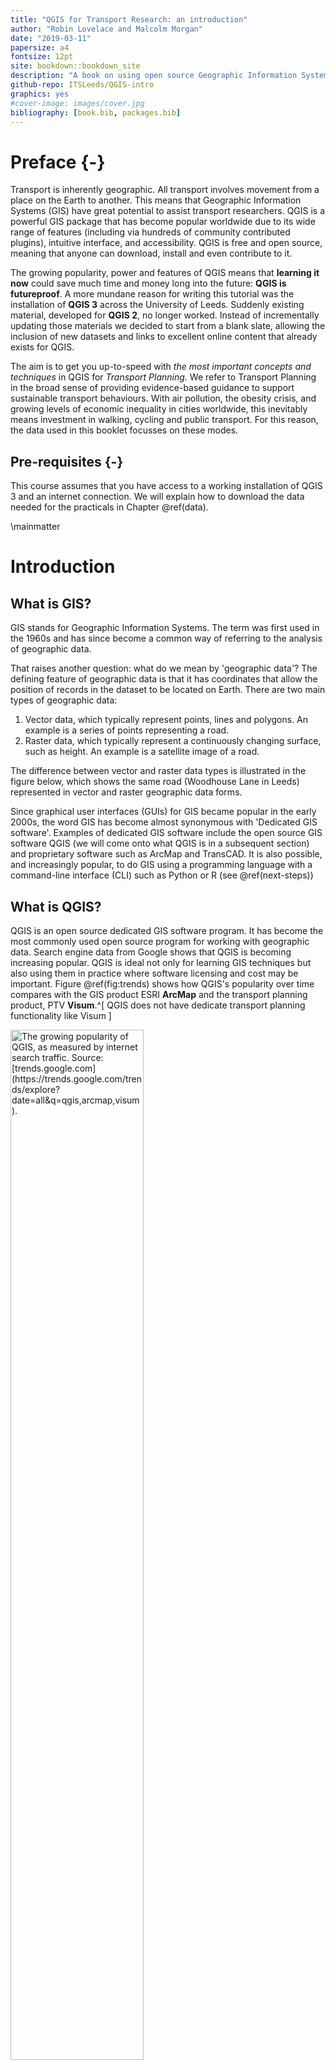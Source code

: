 ```yaml
--- 
title: "QGIS for Transport Research: an introduction"
author: "Robin Lovelace and Malcolm Morgan"
date: "2019-03-11"
papersize: a4
fontsize: 12pt
site: bookdown::bookdown_site
description: "A book on using open source Geographic Information System for transport planning."
github-repo: ITSLeeds/QGIS-intro
graphics: yes
#cover-image: images/cover.jpg
bibliography: [book.bib, packages.bib]
---
```


<!-- For CRC Press format: -->
<!-- documentclass: krantz -->
<!-- biblio-style: apalike -->
<!-- link-citations: yes -->
<!-- colorlinks: yes -->
<!-- lot: yes -->
<!-- lof: yes -->
<!-- fontsize: 13pt -->



# Preface {-}

Transport is inherently geographic. All transport involves movement from a place on the Earth to another. This means that Geographic Information Systems (GIS) have great potential to assist transport researchers. QGIS is a powerful GIS package that has become popular worldwide due to its wide range of features (including via hundreds of community contributed plugins), intuitive interface, and accessibility. QGIS is free and open source, meaning that anyone can download, install and even contribute to it. 

The growing popularity, power and features of QGIS means that **learning it now** could save much time and money long into the future: **QGIS is futureproof**.
A more mundane reason for writing this tutorial was the installation of **QGIS 3** across the University of Leeds.
Suddenly existing material, developed for **QGIS 2**, no longer worked.
Instead of incrementally updating those materials we decided to start from a blank slate, allowing the inclusion of new datasets and links to excellent online content that already exists for QGIS.

The aim is to get you up-to-speed with *the most important concepts and techniques* in QGIS for *Transport Planning*.
We refer to Transport Planning in the broad sense of providing evidence-based guidance to support sustainable transport behaviours.
With air pollution, the obesity crisis, and growing levels of economic inequality in cities worldwide, this inevitably means investment in walking, cycling and public transport.
For this reason, the data used in this booklet focusses on these modes. 



## Pre-requisites {-}

This course assumes that you have access to a working installation of QGIS 3 and an internet connection.
We will explain how to download the data needed for the practicals in Chapter \@ref(data).

<!-- ## Structure of the book {-} -->

<!-- Chapters \@ref(introduction) introduces GIS and the program QGIS... -->

<!-- ## Software information and conventions {-} -->

<!-- I used the **knitr**\index{knitr} package [@xie2015] and the **bookdown**\index{bookdown} package [@R-bookdown] to compile my book. My R session information is shown below: -->

<!-- ```{r} -->
<!-- xfun::session_info() -->
<!-- ``` -->

<!-- Package names are in bold text (e.g., **rmarkdown**), and inline code and filenames are formatted in a typewriter font (e.g., `knitr::knit('foo.Rmd')`). Function names are followed by parentheses (e.g., `bookdown::render_book()`). -->

<!-- ## Acknowledgments {-} -->

<!-- A lot of people helped me when I was writing the book. -->

<!-- ```{block2, type='flushright', html.tag='p'} -->
<!-- Frida Gomam   -->
<!-- on the Mars -->
<!-- ``` -->


<!--chapter:end:index.Rmd-->

\mainmatter




# Introduction

## What is GIS?

GIS stands for Geographic Information Systems.
The term was first used in the 1960s and has since become a common way of referring to the analysis of geographic data.

That raises another question: what do we mean by 'geographic data'?
The defining feature of geographic data is that it has coordinates that allow the position of records in the dataset to be located on Earth.
There are two main types of geographic data:

1. Vector data, which typically represent points, lines and polygons. An example is a series of points representing a road.
2. Raster data, which typically represent a continuously changing surface, such as height.
An example is a satellite image of a road.

The difference between vector and raster data types is illustrated in the figure below, which shows the same road (Woodhouse Lane in Leeds) represented in vector and raster geographic data forms.



Since graphical user interfaces (GUIs) for GIS became popular in the early 2000s, the word GIS has become almost synonymous with 'Dedicated GIS software'.
Examples of dedicated GIS software include the open source GIS software QGIS (we will come onto what QGIS is in a subsequent section) and proprietary software such as ArcMap and TransCAD.
It is also possible, and increasingly popular, to do GIS using a programming language with a command-line interface (CLI) such as Python or R (see \@ref(next-steps))

<!-- ## Why use GIS for transport research? -->

## What is QGIS?

QGIS is an open source dedicated GIS software program.
It has become the most commonly used open source program for working with geographic data.
Search engine data from Google shows that QGIS is becoming increasing popular.
QGIS is ideal not only for learning GIS techniques but also using them in practice where software licensing and cost may be important. 
Figure \@ref(fig:trends) shows how QGIS's popularity over time compares with the GIS product ESRI **ArcMap** and the transport planning product, PTV **Visum**.^[
QGIS does not have dedicate transport planning functionality like Visum
]

<div class="figure">
<img src="figures/GoogleTrends2019.png" alt="The growing popularity of QGIS, as measured by internet search traffic. Source: [trends.google.com](https://trends.google.com/trends/explore?date=all&amp;q=qgis,arcmap,visum)." width="65%" />
<p class="caption">(\#fig:trends)The growing popularity of QGIS, as measured by internet search traffic. Source: [trends.google.com](https://trends.google.com/trends/explore?date=all&q=qgis,arcmap,visum).</p>
</div>

<!-- ## Alternatives to QGIS -->

<!--chapter:end:01-introduction.Rmd-->

# Working with QGIS



Before importing data (covered in Chapter \@ref(data)) it is worth getting to know QGIS, in terms of its main components, how to get help, and how it helps you organise your work into projects.
This chapter describes some of QGIS's key elements and 

## Opening QGIS

Probably the quickest way to open QGIS on your computer press 'Windows button' on your keyboard and type 'qgis' (see Figure \@ref(fig:qgis-start)).

<!-- \begin{wrapfigure}{R}   -->
<!--  \begin{center} -->

<div class="figure">
<img src="figures/qgis-start.jpg" alt="Starting QGIS" width="50%" />
<p class="caption">(\#fig:qgis-start)Starting QGIS</p>
</div>

<!-- \end{center} -->
<!-- \end{wrapfigure} -->

Select 'QGIS Desktop' from the list.
If you have multiple versions, choose the latest version.
You should see a new window appear that contains the main features of the QGIS program (see Figure \@ref(fig:qgis-window)).

## Key QGIS components

These include the following main components, numbered from 1:5 in the figure and the bullet points below (source: the [QGIS Manual](https://docs.qgis.org/2.18/en/docs/user_manual/)):

1. Menu Bar: like most GUI-based programs you can control key aspects of QGIS and execute key commands, like saving your project and loading new datasets, by clicking Project or Layer.  Note: shortcuts to access these menus from the keyboard are `Alt+J` and `Alt+L`, respectively.
1. Toolbars: these are small icons located towards the top and left-hand side of Figure \@ref(fig:qgis-window). In addition to options available from the Menu Bar, these icons provide tools for interacting with the map such as Pan (the hand symbol) and Zoom (the + and - signs).
1. Panels: Panels are interactive elements that show information on particular aspects of the project. A view of files in the Browser Panel and the Layers Panel are shown in Figure \@ref(fig:qgis-window). 
1. Map View: this is where the geographic data is displayed in an interactive map for interactive visualisation.
1. Status Bar: this small but important element at the bottom of QGIS shows details about the current status of the Map View, such as the Coordinate Reference System (CRS), in this case, EPSG:3857 and scale.

<div class="figure">
<img src="figures/main_ui.jpg" alt="QGIS main user interface features" width="100%" />
<p class="caption">(\#fig:qgis-window)QGIS main user interface features</p>
</div>

## Plugins

An important aspect of open source software is the wider community, which often supports a diverse range of extensions which add features to the original program.
QGIS is no exception: it has a thriving community of programmers who, together, have created dozens of 'plugins', which enhance QGIS's capabilities in countless ways.
At the time of writing, there are 200+ plugins available for QGIS 3, and this number is continuously rising.

To install a plugin, click on Plugins in the Menu Bar (or press `Alt+P`).
You should see the following options.
Select the second option (Manage and Install Plugins, see Figure \@ref(fig:plugins) (left)).
You should see a new window, like the one displayed in Figure \@ref(fig:plugins) (right).


<div class="figure">
<img src="figures/plugins-menu.png" alt="Plugins menu (left) and the resulting window (right)." width="50%" /><img src="figures/plugins-window.png" alt="Plugins menu (left) and the resulting window (right)." width="50%" />
<p class="caption">(\#fig:plugins)Plugins menu (left) and the resulting window (right).</p>
</div>

To install a plugin, click on the 'Install plugin' button in the bottom right corner of Figure \@ref(fig:plugins) (right).
Use the search bar to explore for plugins. What happens if you search for 'trans', for example (short for transport)?

**Exercise: install the QuickMapServices plugin and use it to put a basemap showing Leeds in the Map View.**
Hint: after you have installed the plugin navigate to the Web menu (or press `Alt+W`).
After completing the exercise your QGIS session should look something like that displayed in Figure \@ref(fig:webmap).

## Loading basemaps

You can add a basemap by clicking on the 'XYZ Tiles' option in the Browser Panel. Options should include Google and OpenStreetMap.
Clicking on one of these will add a new layer, which can be seen in the Layers menu.

Another way to add basemaps, with a wide range of default options, is via a plugin. 
We learned how to install plugins in the previous section so this alternative way is best learned as an exercise (see exercises section at the end of this chapter, and Figure \@ref(fig:webmap)).


<div class="figure">
<img src="figures/webmap.png" alt="QGIS with a basemap from QuickMapServices" width="100%" />
<p class="caption">(\#fig:webmap)QGIS with a basemap from QuickMapServices</p>
</div>

## Panning and Zooming

You can naviagate around the map using the mouse or the buttons in the toolbar.

<div class="figure">
<img src="figures/navigation.jpg" alt="Navigation buttons: Pan Map, Pan to Selection, Zoom In, Zoom Out, Zoom to Native Resolution, Zoom Full, Zoom to Selection" width="100%" />
<p class="caption">(\#fig:navigation)Navigation buttons: Pan Map, Pan to Selection, Zoom In, Zoom Out, Zoom to Native Resolution, Zoom Full, Zoom to Selection</p>
</div>


## Projects and Files

QGIS allows you to open multiple files at once and overlay them as layers on the same map.
You can also customise the visualisation of the layers.
To allow you to save your work it is recommended to save your work in project file, that should exist in a folder for your project.
For dissertation project, for example, you could create a project called 'dissertation' inside the folder containing the dissertation. 
The project file would be called 'dissertation.qgz'.

Projects don't contain any data themselves but do contain information such as the current map view, links to data, and instructions on how data should be presented. Projects are an easy way to keep your work organised and allows you to stop and come back to work at a later date.

You can create, load, save and 'save as' projects using the buttons shown in Figure \@ref(fig:projectbuttons) or using the options in the Project menu.


<div class="figure">
<img src="figures/project_buttons.JPG" alt="New Project, Open Project, Save Project, Save Project As buttons" width="50%" />
<p class="caption">(\#fig:projectbuttons)New Project, Open Project, Save Project, Save Project As buttons</p>
</div>

Note that because the Project does not contain any data itself you cannot simply move a project file from one computer to another. It would be necessary to move both the project and any associated files. You may also need to redirect the project to the new file locations on the new computer.

## Projections and Coordinate Reference Systems

<div class="figure" style="text-align: right">
<img src="figures/map_projections_mini.png" alt="Map Projections. For more projections, see the source at [XKCD](https://xkcd.com/977/) or [Wikipedia](https://en.wikipedia.org/wiki/Map_projection)." width="50%" />
<p class="caption">(\#fig:projections)Map Projections. For more projections, see the source at [XKCD](https://xkcd.com/977/) or [Wikipedia](https://en.wikipedia.org/wiki/Map_projection).</p>
</div>

When plotting a map you need X and Y coordinates to specify where objects should appear. While this is simple on a flat surface spatial data must fit onto the curved surface of the earth. You may know that it is impossible to unwrap a sphere into a single flat surface without distorting (stretching, twisting, cutting) the surface in some way. The process of making a flat map from a curved Earth is known as projection, and there are many valid ways to project a map.

Cartographers can argue intensely about their preferred projections as this famous XKCD comic alludes to. Coordinate Reference Systems (CRS) refer to different ways of defining the X and Y coordinates used in different projections. Largely they fall into two categories:

* Geographical Coordinate Systems: use latitude and longitude to represent any place on the Earth

* Projected Coordinate Systems: use distances from an origin point to represent a small part of the Earth, e.g. a country. The advantage of a projects CRS is that it is easier to calculate properties such as distance and area as coordinates are in metres.

You can find a catalogue of different CRSs at http://spatialreference.org/

CRSs are often referred to by the EPSG number. The European Petroleum Survey Group publish a database of different coordinate systems. Two useful projections to commit to memory are:

* 4326 - the World Geodetic System 1984 which is a widely used  geographical coordinate system, used in GPS datasets and the .geojson file format, for example.
* 27700 - the British National Grid

## Summary 

This section introduced QGIS and its main components.
Before moving on to the next section, in which we will import data into QGIS, ensure that you have:

1. Opened QGIS and created and name a project, saving it in an appropriate place on your computer.
1. Installed and tested the QuickMapServices plugin, and identified basemaps that are appropriate for use in transport planning

**Bonus exercise:** Find three plugins that may be useful in transport planning.
Which has the best rating?

<!-- Networks -->
<!-- Online Routing Mapper -->
<!-- Area Along Network -->
<!-- ORS Tools -->
<!-- GPS Tools -->

<!--chapter:end:02-working-with-QGIS.Rmd-->

# Downloading and loading data {#data}

A vital skill for doing using GIS skills to solve real-world problems is finding, downloading and importing data.

Often, the first stage in the data downloading/loading process is to find the data online. 
In this case, we will access data from the following site, which contains data we prepared earlier for the course: [github.com/ITSLeeds/QGIS-into/releases](https://github.com/ITSLeeds/QGIS-intro/releases/tag/0.01).



Download and unzip the data.zip file. This file contains the data that you will use for the rest of the tutorial.

Before opening data files, you should first have created a QGIS project, covered in the previous chapter.


## Importing spatial data

To load a spatial data file, click on the Data Source Manager button in the top left corner of QGIS (see Figure \@ref(fig:data-source-manager)).

<div class="figure">
<img src="figures/open-data-source-manager.jpg" alt="The Data Source Manager icon" width="10%" />
<p class="caption">(\#fig:data-source-manager)The Data Source Manager icon</p>
</div>

We will use the leeds_lsoa.shp example file to plot the boundaries of the Lower Layer Super Output Areas in Leeds.

Open the Data Source Manager and select “Vector” then specify the “File Name” and location, or use the … to navigate to the file.

Click “Add” then “Close”. Note the data manager does not close automatically after adding a file to your project, this is to allow you to add multiple files at once.

<div class="figure">
<img src="figures/import_shp.jpg" alt="The Data Source Manager - Vector" width="100%" />
<p class="caption">(\#fig:data-source-manager-shp)The Data Source Manager - Vector</p>
</div>

The result should look something like the map displayed in Figure \@ref(fig:imported).

<div class="figure">
<img src="figures/imported.png" alt="The map after the file 'leeds_lsoa.shp' has been imported." width="100%" />
<p class="caption">(\#fig:imported)The map after the file 'leeds_lsoa.shp' has been imported.</p>
</div>



## Importing a CSV or text file

### CSV with spatial data

Sometimes you have data that contains spatial information but is not in a spatial data format.  A common example is to have a CSV file with latitude and longitude columns. CSV is a common format for storing data and can be opened by lots of different software, including Microsoft Excel. 
We will use the stats19.csv example file to plot the location of vehicles collisions in Leeds.

Open the Data Source Manager and select “Delimited Text” then specify the “File Name” and location, or use the … to navigate to the file.
Under the “Geometry definition” select “Point coordinates” and set the “X field” to “longitude” and the “Y field” to “latitude”.  Set the “Geometry CRS” to “EPSG: 4326 – WGS 84”.

Click “Add” then “Close”.

<div class="figure">
<img src="figures/import_csv.jpg" alt="The Data Source Manager - Delimited Text" width="100%" />
<p class="caption">(\#fig:data-source-manager-csv)The Data Source Manager - Delimited Text</p>
</div>

After importing the 'stats19' data, using menus shown in Figure \@ref(fig:data-source-manager-csv), you should see points on the map, representing where crashes in Leeds took place in 2017.
If you do not see dots on the map, re-read this section.
If you do, congratuations!

### CSV without spatial data

QGIS will also allow you to import non-spatial data.
Import the population.csv example file for later use using the same process as above, but selecting “No geometry (attribute only table)”.
When you have added this layer, and the others, the items in the Layer panel in the left of QGIS should look like this:

<div class="figure">
<img src="https://raw.githubusercontent.com/ITSLeeds/QGIS-intro/master/figures/layers.png" alt="The imported data layers shown in the Layer window." width="50%" />
<p class="caption">(\#fig:layers)The imported data layers shown in the Layer window.</p>
</div>


## Summary

Before moving on to the next chapter make sure you have.

1. Downloaded the example data
1. Imported the three files to QGIS

Bonus Exercises

1. Read about the disadvantages of shapefile and some of the alteratives http://switchfromshapefile.org/ 


<!--chapter:end:03-data.Rmd-->

# Style and select features

## Identify Features

The 'Identify features button' allows you to interrogate features on the map by clicking on them (see Figure \@ref(fig:identify)).

<div class="figure">
<img src="figures/identify.jpg" alt="Identify Features Button" width="10%" />
<p class="caption">(\#fig:identify)Identify Features Button</p>
</div>

Clicking on a map feature brings up a panel with more information about that feature.
You can use the mode menu at the bottom of the panel to select which layers will be included (see Figure \@ref(fig:identify-panel)).

<div class="figure">
<img src="figures/inspect_pannel.png" alt="Identify Features Pannel" width="100%" />
<p class="caption">(\#fig:identify-panel)Identify Features Pannel</p>
</div>

## Symbology

In QGIS you can change the appearance of layers to communicate additional information. This is called symbology.

In the layers panel right click on "stats19" and select "properties", in the menu on the left select "Symbology"

<div class="figure">
<img src="figures/symbology.png" alt="Symbology Menu" width="100%" />
<p class="caption">(\#fig:symbology-menu)Symbology Menu</p>
</div>

For the type of Symbology select "Categorised", the column "accident_severity", then chose a colour ramp from the drop-down menu. Then click "Classify". This will add all the different possible values from the data and assign each a unique colour. Click OK to return to the map.

<div class="figure">
<img src="figures/symbology_results.png" alt="Road collisons categoried by severity" width="100%" />
<p class="caption">(\#fig:symbology-results)Road collisons categoried by severity</p>
</div>


## Summary

Before moving onto the next chapter make sure you have.

1. Styled the stats19 points data

**Bonus Exercises**

1. Experiment using different columns and types of symbology

Hint: Think about how different types of symbology are appropriate to different types of data (categorical, discreet, continuous). Can you discover any interesting patterns in the data? How does your choice of breakpoints affect the presentation of the data?

2. Can you work out how to use transparency to overlay mulitple layers clearly?



<!--chapter:end:04-style-select.Rmd-->

# Processing data

We saw in Chapter ... how to style and select features of interest from layers loaded into QGIS.
In this section, we will learn how to process data.
That means creating new data from existing data.

## Reprojecting Data

Our two spatial datasets have different coordinate systems. This can make it difficult to make connections between the datasets. So we will reproject the stats19 data to the British National Grid.

In the vector, menu select Data management Tools, Reproject Layer

<div class="figure">
<img src="figures/reproject.png" alt="Reproject Menu" width="100%" />
<p class="caption">(\#fig:reproject-menu)Reproject Menu</p>
</div>

<div class="figure">
<img src="figures/crs.png" alt="Reproject MenuCordiante Reference System" width="100%" />
<p class="caption">(\#fig:crs-menu)Reproject MenuCordiante Reference System</p>
</div>

## Joining Data

Joining data allows you to link two separate datasets together by something they have in common. There are two types of join.  Attribute joins (often just called joins) link two datasets by a common attribute such as an ID number. Spatial joins link dataset by a shared location.

In this next section, we will use a series of joins to find the area of Leeds with the highest rate of road collisions.

### Attribute Joins

We will join the population data onto the LSOA boundaries.

Find “leeds_lsoa” in the Layers panel and right-click to bring up the context menu

Click on Properties

Select Joins from the options on the left

Click the green + button to open the Add Vector Join window

Select the following options:

    Join layer: population
    
    Join field: area
    
    Target field: lsoa11cd
    
Click OK,

Click OK again

<div class="figure">
<img src="figures/joins.jpg" alt="The Add Vector Join window" width="100%" />
<p class="caption">(\#fig:joins)The Add Vector Join window</p>
</div>


Use the “Identify features” tool to see that each LSOA now has a population value.


### Spatial Joins
We will assign an LSOA ID number to each road collision by doing a spatial join.  
In the “Vector” menu, select “Data Management Tools”, then “Join Attributes by Location”.

<div class="figure">
<img src="figures/spatial_joins.jpg" alt="Join Attributes by Location" width="100%" />
<p class="caption">(\#fig:joins-menu)Join Attributes by Location</p>
</div>

In the Vector Menu, select Data Management Tools, Select Attributes by location, as shown in \@ref(fig:joins-window).

<div class="figure">
<img src="figures/spatial_joins_window.jpg" alt="Join Attributes by Location Window" width="100%" />
<p class="caption">(\#fig:joins-window)Join Attributes by Location Window</p>
</div>

For the Input Layer select "stats19" and for the output later select "leeds_lsoa". For join type select "Create separate feature of each located feature". Then click run.


<div class="figure">
<img src="figures/spatial_join_result.jpg" alt="Join Results" width="100%" />
<p class="caption">(\#fig:joins-result)Join Results</p>
</div>

Once the process has completed a new layer will have been added to the map called "joined Layer" you can use the “Identify features” tool to see that each point in the stas19 data now has the  

## Points in Polygons

The final step for this chapter will be to count the number of road crash casualties in each LSOA.

In the Vector Menu, select Analysis Tools, Count Points in Polygons.

<div class="figure">
<img src="figures/points_ins_polygon.jpg" alt="Points in Polygons Tool" width="100%" />
<p class="caption">(\#fig:points-polygons)Points in Polygons Tool</p>
</div>

For the Polygons choose your LSOA areas and the points the stats19 data. USe the number of casualties as a weighting field, and give the "count field name" an appropriate name.

A new layer will be created with the number of casualties for each LSOA. USe Symbology to visualise the most dangerous areas of Leeds.


<div class="figure">
<img src="figures/final_plot.jpg" alt="Number of road crash casualties in Leeds" width="100%" />
<p class="caption">(\#fig:final-plot)Number of road crash casualties in Leeds</p>
</div>

<!-- ## Attribute calculations -->

<!-- New attributes can be added to datasets with the Calculator... -->

<!-- ## Buffers -->

<!-- ## Spatial subsetting -->


## Summary 

Before moving onto the next chapter make sure you have.

1. Reprojected the stats19 data to the British National Grid
1. Done an attribute join of the population data to the LSOA areas
1. Done a spatial join of the LSOA areas to the stats19 points
1. Counted the number of casualties in each LSOA

Bonus Exercises

1. Can you use symbology to show the population of each LSOA?
1. Can you use symbology to show the number of casualties in each LSOA?


<!--chapter:end:05-processing.Rmd-->

# Making maps

## Creating a print layout

While it is useful to view maps within QGIS it is usually necessary to export the maps for printing or to be included in a report.

From the project menu select "New Print Layout", you will be asked to give your new layout a name. You will then see a blank page.

<div class="figure">
<img src="figures/print-layout.png" alt="The print layout window, highlighting the add new map button" width="100%" />
<p class="caption">(\#fig:print-layout)The print layout window, highlighting the add new map button</p>
</div>

Use the "Add new map button" to draw a box where you wish you map to be on the page. Your map will appear within the box automatically.


<div class="figure">
<img src="figures/print-withmap.png" alt="The print layout window, with map added" width="100%" />
<p class="caption">(\#fig:print-withmap)The print layout window, with map added</p>
</div>

You can pan and zoom within the map using the "Move Item Content" button

<div class="figure">
<img src="figures/move-item-content.JPG" alt="Move Item content button" width="30%" />
<p class="caption">(\#fig:move-item-conten)Move Item content button</p>
</div>

You can add several different features to the print layout such as titles, legends and scale bars using the buttons on the left side of the window. When an objected is selected you can edit its properties by using the "Item Properties" tab on the right side panel. 

<div class="figure">
<img src="figures/print-custom.png" alt="A customised map" width="100%" />
<p class="caption">(\#fig:print-custom)A customised map</p>
</div>

## Saving & Exporting your map

You can save a map layout for later use using the save button on the main toolbar or using "Save project" in the "layout" menu. You can export your image in one of three formats.

* Export as Image - A range of different formats including JPEG, PNG, GIF, TIF etc
* Export as PDF - A PDF document
* Export as SVG - A Scalable Vector Graphics image

All of these options and the option to print your map directly are in the "layout" menu.

## Summary

This chapter has briefly introduced the print layout window.

Before moving onto the next chapter make sure you have.

1. Produced your own print layout including a map, title, scale bar, and legend.

**Bonus Exercises**

Experiment using different tools in the print layout window. Can you find out how to:

1. Pan and zoom the map to a specific area of interest
1. Customise the legend to only show some of the layers
1. Change the units on the scale bar
1. Customise the title font and appearance
1. Add the ITS logo to your print layout
1. Add an arrow pointing to your location





<!--chapter:end:06-map-making.Rmd-->

<!-- # Next steps -->

<!-- Examples of programming languages with CLIs include Python and R; some R -->
<!-- <!-- and Python --> -->
<!-- code for plotting geographic data is illustrated below. -->

<!-- ```{r, echo=TRUE, message=FALSE, warning=FALSE, fig.height=3} -->
<!-- library(sf) -->
<!-- nc = read_sf(system.file("shape/nc.shp", package="sf")) -->
<!-- plot(nc) -->
<!-- ``` -->




<!-- # More Features -->



<!-- ## Attribute calculations -->

<!-- New attributes can be added to datasets with the Calculator... -->


<!-- ## Spatial subsetting -->


<!-- ## Geoprocessing Tool Box -->


<!-- ## Summary  -->


<!--chapter:end:07-next-steps.Rmd-->

# Raster Data

So far we have only used Vector data with QGIS, this chapter will introduce raster data.

## What is the difference between raster and vector data.

Vector data is made up of points, lines, and polygons with attributes. This makes it well suited to many GIS purposes. For example, we have already seen that the boundaries of an LSOA can be recorded as a polygon and that each polygon can have attributes like the area name, population etc.

Raster data is very different. It is essentially an image where each pixel has a value. Rasters are always rectangular and have a fixed resolution (so they become pixilated as you zoom in). A common use of raster data is satellite and aerial photography. These images are made from three overlapping rasters (often called a raster stack or raster brick). The three rasters represent the Red, Blue, Green colour bands which together make up a full-colour image. Raster can have more than three bands, for example, they may be used to represent changes over time or colours beyond human perception such as infra-red or ultraviolet.

## Download Sample Data

Download the sample raster data from here:

https://github.com/ITSLeeds/QGIS-intro/releases/download/0.01/leeds_cir_compress.tif 


## Adding raster data to the map

Adding raster data to QGIS is done using the same data manager as vector data, except you must use the raster tab. You will notice that the raster contains an aerial photograph of Leeds, except the colours, appear to be wrong.

<div class="figure">
<img src="figures/raster-import.png" alt="The sample raster data added to the map" width="100%" />
<p class="caption">(\#fig:raster-import)The sample raster data added to the map</p>
</div>

The colour difference is due to this raster being a colour infrared image. Rather than the usual Red, Green, Blue bands this image has Near Infrared (NI), Red, Green. 

## Normalized difference vegetation index

You may have noticed that the trees and grass in the raster appear bright red, but most other features appear grey. We shall use the raster to calculate the Normalized difference vegetation index (NDVI) a measure of how much vegetation is within each raster cell.

Within the "Raster" menu select "Raster Calculator" the formula for calculating the NVDI is:

$$\frac{NI - Red}{NI + Red}$$

Enter the formula into the raster calculator notice the use of @ to designate the different bands of the raster layer. Remember to specify where you want the results to be saved.

<div class="figure">
<img src="figures/raster-calcualtor.png" alt="The raster calcualtor with the NDVI formula" width="100%" />
<p class="caption">(\#fig:raster-calc)The raster calcualtor with the NDVI formula</p>
</div>

Once the raster calculator is complete you should have a new raster layer. It will be in greyscale with values between -1 (least vegetated) and 1 most vegetated. You can adjust the symbology to make the vegetated areas clearer. In the figure, three colours are defined 0 (white), 0.2 (light green), 1 (dark green). These colours approximately make trees dark green, grass light green, and all non-vegetation white.

<div class="figure">
<img src="figures/ndvi.png" alt="The NDVI raster with a psudo-colour scheme applied" width="100%" />
<p class="caption">(\#fig:ndvi)The NDVI raster with a psudo-colour scheme applied</p>
</div>

## Linking Raster and vector data

Finally, we will link the NDVI raster back to the LSOA boundaries so that we can have an average vegetation score for each LSOA.

In the processing menu select "toolbox", this opens the processing toolbox panel on the right side. Use the search bar to find the "zonal statistics" tool.

<div class="figure">
<img src="figures/zonal-statistics.JPG" alt="The Zonal Statistics tool in the processing toolbox" width="100%" />
<p class="caption">(\#fig:zone-stats1)The Zonal Statistics tool in the processing toolbox</p>
</div>

Complete the form to get statistics from the NDVI raster for each LSOA. When specifying the statistics to calculate select the mean.

<div class="figure">
<img src="figures/zonal-statistics2.png" alt="The Zonal Statistics tool" width="100%" />
<p class="caption">(\#fig:zone-stats2)The Zonal Statistics tool</p>
</div>

Zonal statistics may take several minutes to run. Once completed the mean NDVI value will be appended to the attribute table of the LSOA polygons.

Adjust the symbology of your LSOA layer to reflect the NDVI scores.

<div class="figure">
<img src="figures/lsoa-ndvi.png" alt="LSOA areas with average NDVI scores" width="100%" />
<p class="caption">(\#fig:lsoa-ndvi)LSOA areas with average NDVI scores</p>
</div>

## Summary

This chapter has introduced raster data, the raster calculator, and zonal statistics.

**Bonus Exercises**

Consider how you could use the NDVI values to measure access to green spaces. How might you exclude small areas of green space such as gardens, but include large areas such as parks?

<!--chapter:end:09-raster-data.Rmd-->

# Accessibility analysis

Accessibility is a key concept in transport planning.
One of the key aims of many transport policies is to make places more accessible to people, whether that's shops, schools or hospitals.
But what does that actually mean?

In this example, we will use QGIS to explore accessibility to cycle infrastructure.
Although this is an unnusual measure of accessibility, the methods can be modified and extended to explore other types of accessibility, for example accessibility to schools before and after 'school agglomeration', the topic of an academic paper based on a case study in Sao Paulo, Brazil [@moreno-monroy_public_2017].

## Input data

Building on previous chapters, we will use a case study of Leeds.
There are two additional datasets we'll use for this, saved in the file `data_accessibility.zip` in the releases section of the tutorial.

```{}

```

The input datasets were taken from 2 places:

- The cycle infrastructure data was taken from they Cycling Infrastructure Prioritisation Tool ([CyIPT](https://www.cyipt.bike))
- The desire lines data were taken from the propensity to cycle tool (see [pct.bike/m/?r=west-yorkshire](http://www.pct.bike/m/?r=west-yorkshire)) [@lovelace_propensity_2017].

Following the guidance in previous chapters, we *pre-processed* these datasets in 2 ways:

- Reproject the datasets so they are in the British National Grid CRS (EPSG:27700)
- Subset the desire lines so that we only have the top 200 across West Yorksire

Download and unzip the `data_accessibility.zip` file and load the `.gpkg` files.
As a taster of what we will do, and to check you have the right input data, the results should look something like the map shown in Figure \@ref(fig:access-overview).

<div class="figure">
<img src="figures/access-overview.png" alt="Overview of input data for this chapter." width="100%" />
<p class="caption">(\#fig:access-overview)Overview of input data for this chapter.</p>
</div>

## Identify areas in Leeds with some cycle infrastructure

A simple but effective way of comparing 2 geographic layers, as a first step towards an accessibility indicator, is a spatial selection.
We can do this to identify zones that have access to *at least some cycle infrastructure*:

- Use the Select by location tool to select only those LSOAs with at least some cycleways in
- Do this with the following menu options: Vector > Research Tools > Select by Location
- Save the result as a new layer called, for example, `leeds_lsoa_cycleway`

The result should look like that shown in Figure \@ref(fig:select-by-location).

<div class="figure">
<img src="figures/select-by-location.png" alt="Select by Location: results." width="100%" />
<p class="caption">(\#fig:select-by-location)Select by Location: results.</p>
</div>

- What proportion of zones have at least some cycle infrastructure, according to this measure?
- What are the limitations of this approach?

## Calculate distances to cycle infrastructure


## Calculate cycle infrastructure provision along desire lines


<!-- ## Ideas from Malcolm -->

<!-- 1. Install the ORS Tools Plugin -->
<!-- 1. Signup for an API token at openrouteservice.org -->
<!-- 1. Add token to ORS Tools Settings -->
<!-- 1. Download the locations of schools from ??? -->
<!-- 1. Buffer schools and find population within 1km of a school -->
<!-- 1. Make isochone for 10, 20, 30 min cycle from schools -->
<!-- 1. Dissolve isochone togther  -->
<!-- 1. may need to change nerndering order (properties -> symbology -> layerrendering) -->
<!-- 1. use geoprocessing v.clean (with clean type break) -->
<!-- 1. edit polygons to remove the unneeded sections -->
<!-- 1. join the isochones onto the points -->


## Summary



<!--chapter:end:10-accessibility.Rmd-->

# References {-}




<!--chapter:end:99-references.Rmd-->

